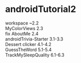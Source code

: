 # androidTutorial2

workspace ~2.2  
MyColorViews 2.3  
fix AboutMe 2.4  
androidTrivia-Starter 3.1-3.3  
Dessert clicker 4.1-4.2  
GuessTheWord 5.1-5.4  
TrackMySleepQuality 6.1-6.3  
